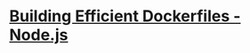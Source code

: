 # [Building Efficient Dockerfiles - Node.js](http://bitjudo.com/blog/2014/03/13/building-efficient-dockerfiles-node-dot-js/)

